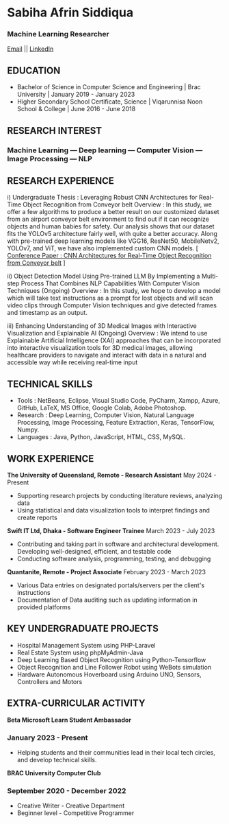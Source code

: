 # Sabiha Afrin Siddiqua
### Machine Learning Researcher
[Email](mailto:sabiha.afrin.siddiqua@gmail.com) || [LinkedIn](https://www.linkedin.com/in/sabiha-afrin-07bb811aa/)

## EDUCATION
- Bachelor of Science in Computer Science and Engineering | Brac University | January 2019 - January 2023							       		
- Higher Secondary School Certificate, Science | Viqarunnisa Noon School & College | June 2016 - June 2018

## RESEARCH INTEREST
### Machine Learning — Deep learning — Computer Vision — Image Processing — NLP
  
## RESEARCH EXPERIENCE
i) Undergraduate Thesis : Leveraging Robust CNN Architectures for Real-Time Object Recognition
from Conveyor belt
Overview : In this study, we offer a few algorithms to produce a better result on our customized dataset
from an airport conveyor belt environment to find out if it can recognize objects and human babies for
safety. Our analysis shows that our dataset fits the YOLOv5 architecture fairly well, with quite a better
accuracy. Along with pre-trained deep learning models like VGG16, ResNet50, MobileNetv2, YOLOv7,
and ViT, we have also implemented custom CNN models.
[ [Conference Paper : CNN Architectures for Real-Time Object Recognition from Conveyor belt](https://ieeexplore.ieee.org/document/10212380) ]

ii) Object Detection Model Using Pre-trained LLM By Implementing a Multi-step Process That
Combines NLP Capabilities With Computer Vision Techniques (Ongoing)
Overview : In this study, we hope to develop a model which will take text instructions as a prompt for lost
objects and will scan video clips through Computer Vision techniques and give detected frames and
timestamp as an output.

iii) Enhancing Understanding of 3D Medical Images with Interactive Visualization and Explainable
AI (Ongoing)
Overview : We intend to use Explainable Artificial Intelligence (XAI) approaches that can be incorporated
into interactive visualization tools for 3D medical images, allowing healthcare providers to navigate and
interact with data in a natural and accessible way while receiving real-time input

## TECHNICAL SKILLS
- Tools : NetBeans, Eclipse, Visual Studio Code, PyCharm, Xampp, Azure, GitHub, LaTeX, MS
Office, Google Colab, Adobe Photoshop.
- Research : Deep Learning, Computer Vision, Natural Language Processing, Image Processing,
Feature Extraction, Keras, TensorFlow, Numpy.
- Languages : Java, Python, JavaScript, HTML, CSS, MySQL.
 
## WORK EXPERIENCE
**The University of Queensland, Remote - Research Assistant**
May 2024 - Present
- Supporting research projects by conducting literature reviews, analyzing data
- Using statistical and data visualization tools to interpret findings and create reports
 
**Swift IT Ltd, Dhaka - Software Engineer Trainee**
March 2023 - July 2023
- Contributing and taking part in software and architectural development. Developing
well-designed, efficient, and testable code
- Conducting software analysis, programming, testing, and debugging
 
**Quantanite, Remote - Project Associate**
February 2023 - March 2023
- Various Data entries on designated portals/servers per the client's instructions
- Documentation of Data auditing such as updating information in provided platforms
  
## KEY UNDERGRADUATE PROJECTS
- Hospital Management System using PHP-Laravel
- Real Estate System using phpMyAdmin-Java
- Deep Learning Based Object Recognition using Python-Tensorflow
- Object Recognition and Line Follower Robot using WeBots simulation
- Hardware Autonomous Hoverboard using Arduino UNO, Sensors, Controllers and Motors
 
## EXTRA-CURRICULAR ACTIVITY
**Beta Microsoft Learn Student Ambassador**
### January 2023 - Present
- Helping students and their communities lead in their local tech circles, and develop technical skills.
 
**BRAC University Computer Club**
### September 2020 - December 2022
- Creative Writer - Creative Department
- Beginner level - Competitive Programmer
